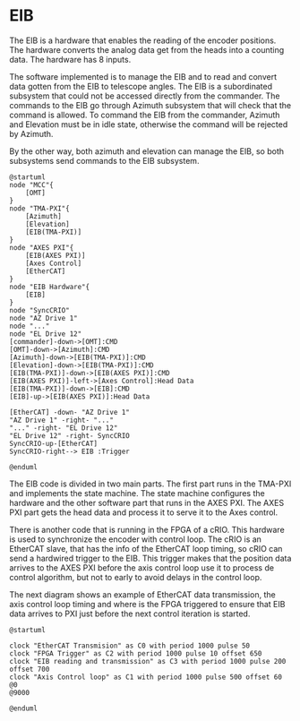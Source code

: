 # EIB

The EIB is a hardware that enables the reading of the encoder positions. The hardware converts the analog data get from the heads into a counting data. The hardware has 8 inputs.

The software implemented is to manage the EIB and to read and convert data gotten from the EIB to telescope angles. The EIB is a subordinated subsystem that could not be accessed directly from the commander. The commands to the EIB go through Azimuth subsystem that will check that the command is allowed. To command the EIB from the commander, Azimuth and Elevation must be in idle state, otherwise the command will be rejected by Azimuth.

By the other way, both azimuth and elevation can manage the EIB, so both subsystems send commands to the EIB subsystem.

```plantuml
@startuml
node "MCC"{
    [OMT]
}
node "TMA-PXI"{
    [Azimuth]
    [Elevation]
    [EIB(TMA-PXI)]
}
node "AXES PXI"{
    [EIB(AXES PXI)]
    [Axes Control]
    [EtherCAT]
}
node "EIB Hardware"{
    [EIB]
}
node "SyncCRIO"
node "AZ Drive 1"
node "..."
node "EL Drive 12"
[commander]-down->[OMT]:CMD
[OMT]-down->[Azimuth]:CMD
[Azimuth]-down->[EIB(TMA-PXI)]:CMD
[Elevation]-down->[EIB(TMA-PXI)]:CMD
[EIB(TMA-PXI)]-down->[EIB(AXES PXI)]:CMD
[EIB(AXES PXI)]-left->[Axes Control]:Head Data
[EIB(TMA-PXI)]-down->[EIB]:CMD
[EIB]-up->[EIB(AXES PXI)]:Head Data

[EtherCAT] -down- "AZ Drive 1"
"AZ Drive 1" -right- "..."
"..." -right- "EL Drive 12"
"EL Drive 12" -right- SyncCRIO
SyncCRIO-up-[EtherCAT]
SyncCRIO-right--> EIB :Trigger

@enduml
```

The EIB code is divided in two main parts. The first part runs in the TMA-PXI and implements the state machine. The state machine configures the hardware and the other software part that runs in the AXES PXI. The AXES PXI part gets the head data and process it to serve it to the Axes control.

There is another code that is running in the FPGA of a cRIO. This hardware is used to synchronize the encoder with control loop. The cRIO is an EtherCAT slave, that has the info of the EtherCAT loop timing, so cRIO can send a hardwired trigger to the EIB. This trigger makes that the position data arrives to the AXES PXI before the axis control loop use it to process de control algorithm, but not to early to avoid delays in the control loop.

The next diagram shows an example of EtherCAT data transmission, the axis control loop timing and where is the FPGA triggered to ensure that EIB data arrives to PXI just before the next control iteration is started.

```plantuml
@startuml

clock "EtherCAT Transmision" as C0 with period 1000 pulse 50
clock "FPGA Trigger" as C2 with period 1000 pulse 10 offset 650
clock "EIB reading and transmission" as C3 with period 1000 pulse 200 offset 700
clock "Axis Control loop" as C1 with period 1000 pulse 500 offset 60
@0
@9000

@enduml
```